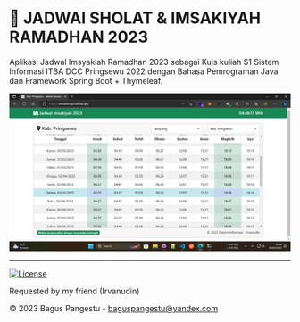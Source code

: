 # 📆 JADWAl SHOLAT & IMSAKIYAH RAMADHAN 2023

Aplikasi Jadwal Imsyakiah Ramadhan 2023 sebagai Kuis kuliah S1 Sistem Informasi ITBA DCC Pringsewu 2022 dengan Bahasa Pemrograman Java dan Framework Spring Boot + Thymeleaf.

![Screenshot](screenshot.png)

---

[![License](https://img.shields.io/badge/License-MIT-green)](LICENSE)

Requested by my friend (Irvanudin)

© 2023 Bagus Pangestu - <baguspangestu@yandex.com>
